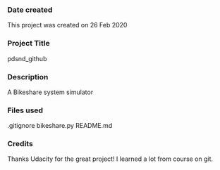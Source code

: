 ### Date created
This project was created on 26 Feb 2020

### Project Title
pdsnd_github

### Description
A Bikeshare system simulator

### Files used
.gitignore
bikeshare.py
README.md

### Credits
Thanks Udacity for the great project!
I learned a lot from course on git.
